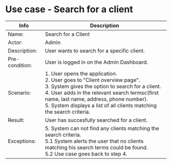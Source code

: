 # Use case - Search for a client
| Info | Description |
| --- | --- |
| Name: | Search for a Client |
| Actor: | Admin |
| Description: | User wants to search for a specific client. |
| Pre-condition: | User is logged in on the Admin Dashboard.  |
| Scenario: | 1. User opens the application. <br> 2. User goes to "Client overview page". <br> 3. System gives the option to search for a client. <br> 4. User adds in the relevant search termsc(first name, last name, address, phone number). <br> 5. System displays a list of all clients matching the search criteria.  | 
| Result: | User has succesfully searched for a client. |
| Exceptions: | 5. System can not find any clients matching the search criteria. <br> 5.1 System alerts the user that no clients matching his search terms could be found. <br> 5.2 Use case goes back to step 4. |

